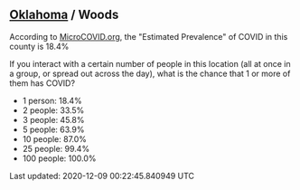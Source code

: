 
## [Oklahoma](/united-states/oklahoma) / Woods

According to [MicroCOVID.org](http://microcovid.org),
the "Estimated Prevalence" of COVID in this county is 18.4%

If you interact with a certain number of people in this location
(all at once in a group, or spread out across the day), what is the chance that
1 or more of them has COVID?

- 1 person: 18.4%
- 2 people: 33.5%
- 3 people: 45.8%
- 5 people: 63.9%
- 10 people: 87.0%
- 25 people: 99.4%
- 100 people: 100.0%

Last updated: 2020-12-09 00:22:45.840949 UTC
